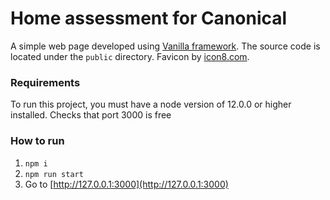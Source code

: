 # Home assessment for Canonical
A simple web page developed using [Vanilla framework](https://vanillaframework.io/).
The source code is located under the `public` directory.
Favicon by [icon8.com](https://icons8.com).
### Requirements
To run this project, you must have a node version of 12.0.0 or higher installed.
Checks that port 3000 is free

### How to run
1. `npm i`
2. `npm run start`
3. Go to [http://127.0.0.1:3000](http://127.0.0.1:3000)